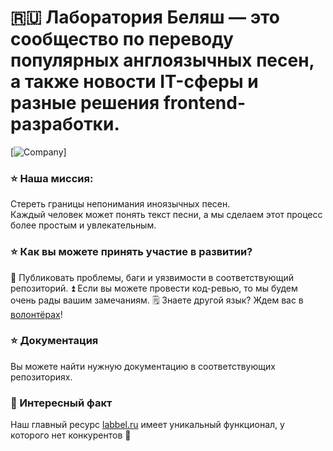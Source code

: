 # 🇷🇺 Лаборатория Беляш — это сообщество по переводу популярных англоязычных песен, а также новости IT-сферы и разные решения frontend-разработки. 

[![Company](https://labbel.ru/static/images/mainPreview.jpg 'Company')]

### ⭐ Наша миссия:

Стереть границы непонимания иноязычных песен.  
Каждый человек может понять текст песни, а мы сделаем этот процесс более простым и увлекательным. 

### ⭐ Как вы можете принять участие в развитии?

🐛 Публиковать проблемы, баги и уязвимости в соответствующий репозиторий.
⏫ Если вы можете провести код-ревью, то мы будем очень рады вашим замечаниям.
🗒️ Знаете другой язык? Ждем вас в [волонтёрах](labbel.ru/volunteering)!

### ⭐ Документация

Вы можете найти нужную документацию в соответствующих репозиториях.

### 🌟 Интересный факт

Наш главный ресурс [labbel.ru](labbel.ru) имеет уникальный функционал, у которого нет конкурентов 🤔
